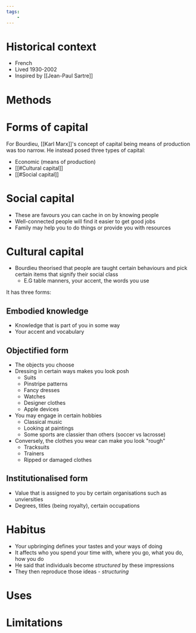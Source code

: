 ```yaml
---
tags: 
	- 
---
```


# Historical context
- French
- Lived 1930-2002
- Inspired by [[Jean-Paul Sartre]]

# Methods

# Forms of capital
For Bourdieu, [[Karl Marx]]'s concept of capital being means of production was too narrow. He instead posed three types of capital:
- Economic (means of production)
- [[#Cultural capital]]
- [[#Social capital]]

# Social capital
- These are favours you can cache in on by knowing people
- Well-connected people will find it easier to get good jobs
- Family may help you to do things or provide you with resources

# Cultural capital
- Bourdieu theorised that people are taught certain behaviours and pick certain items that signify their social class
	- E.G table manners, your accent, the words you use

It has three forms:
## Embodied knowledge
- Knowledge that is part of you in some way
- Your accent and vocabulary

## Objectified form
- The objects you choose
- Dressing in certain ways makes you look posh
	- Suits
	- Pinstripe patterns
	- Fancy dresses
	- Watches
	- Designer clothes
	- Apple devices
- You may engage in certain hobbies
	- Classical music
	- Looking at paintings
	- Some sports are classier than others (soccer vs lacrosse)
- Conversely, the clothes you wear can make you look "rough"
	- Tracksuits
	- Trainers
	- Ripped or damaged clothes

## Institutionalised form
- Value that is assigned to you by certain organisations such as unviersities
- Degrees, titles (being royalty), certain occupations

# Habitus
- Your upbringing defines your tastes and your ways of doing
- It affects who you spend your time with, where you go, what you do, how you do
- He said that individuals become *structured* by these impressions
- They then reproduce those ideas - *structuring*

# Uses

# Limitations